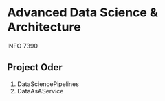 # Advanced Data Science & Architecture
INFO 7390

## Project Oder
1. DataSciencePipelines
2. DataAsAService